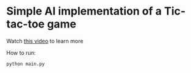 # Simple AI implementation of a Tic-tac-toe game

Watch [this video](https://www.youtube.com/watch?v=D5aJNFWsWew) to learn more

How to run:

```bash
python main.py
```
